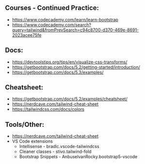 ## Courses - Continued Practice:
 - https://www.codecademy.com/learn/learn-bootstrap
 - https://www.codecademy.com/search?query=tailwind&fromPrevSearch=c94c8700-d370-469e-8691-2023acee75fe


## Docs:

- https://devtoolstips.org/tips/en/visualize-css-transforms/
- https://getbootstrap.com/docs/5.2/getting-started/introduction/
- https://getbootstrap.com/docs/5.3/examples/


## Cheatsheet:

- https://getbootstrap.com/docs/5.2/examples/cheatsheet/
- https://nerdcave.com/tailwind-cheat-sheet
- https://tailwindcss.com/docs/colors

## Tools/Other:

- https://nerdcave.com/tailwind-cheat-sheet
- VS Code extensions
  - Intellisense - bradlc.vscode-tailwindcss
  - Cleaner classes - stivo.tailwind-fold
  - Bootstrap Snippets - AnbuselvanRocky.bootstrap5-vscode
